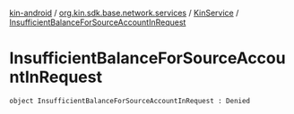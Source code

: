 [kin-android](../../index.md) / [org.kin.sdk.base.network.services](../index.md) / [KinService](index.md) / [InsufficientBalanceForSourceAccountInRequest](./-insufficient-balance-for-source-account-in-request.md)

# InsufficientBalanceForSourceAccountInRequest

`object InsufficientBalanceForSourceAccountInRequest : Denied`